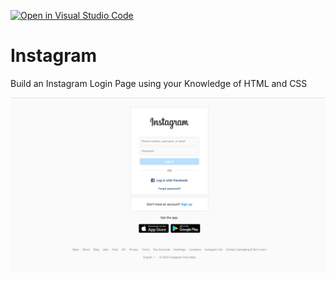 [![Open in Visual Studio Code](https://classroom.github.com/assets/open-in-vscode-c66648af7eb3fe8bc4f294546bfd86ef473780cde1dea487d3c4ff354943c9ae.svg)](https://classroom.github.com/online_ide?assignment_repo_id=8801140&assignment_repo_type=AssignmentRepo)
# Instagram

Build an Instagram Login Page using your Knowledge of HTML and CSS

![Instagram Login Page](instagram.png)
